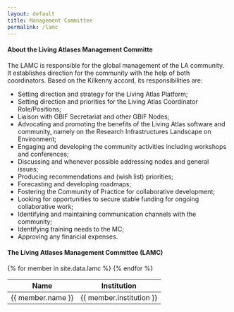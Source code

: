 ```yaml
---
layout: default
title: Management Committee
permalink: /lamc
---
```


<h4>About the Living Atlases Management Committe</h4>

<p> The LAMC is responsible for the global management of the LA community. It establishes direction for the community with the help of both coordinators. Based on the Kilkenny accord, its responsibilities are:</p>

<ul>
	<li>Setting direction and strategy for the Living Atlas Platform;</li>
	<li>Setting direction and priorities for the Living Atlas Coordinator Role/Positions;</li>
	<li>Liaison with GBIF Secretariat and other GBIF Nodes;</li>
	<li>Advocating and promoting the benefits of the Living Atlas software and community, namely on the Research Infrastructures Landscape on Environment; </li>
	<li>Engaging and developing the community activities including workshops and conferences;</li>
	<li>Discussing and whenever possible addressing nodes and general issues;</li>
	<li>Producing recommendations and (wish list) priorities;</li>
	<li>Forecasting and developing roadmaps;</li>
	<li>Fostering the Community of Practice for collaborative development;</li>
	<li>Looking for opportunities to secure stable funding for ongoing collaborative work;</li>
	<li>Identifying and maintaining communication channels with the community;</li>
	<li>Identifying training needs to the MC;</li>
	<li>Approving any financial expenses.</li>
</ul>

<h4>The Living Atlases Management Committee (LAMC)</h4>

<div class="table-responsive">
	<table class="table table-bordered table-hover">
		<thead class="thead-light">
			<tr>
	    		<th>Name</th>
	    		<th>Institution</th>
	  		</tr>
	  	</thead>
	  	<tbody>	  			
	  		{% for member in site.data.lamc %}
				<tr> 
					<td scope="row" >
						{{ member.name }}
					</td>
					<td> 
						{{ member.institution }}
					</td>					
				</tr>
			{% endfor %}
		</tbody>
	</table>
</div>

    
